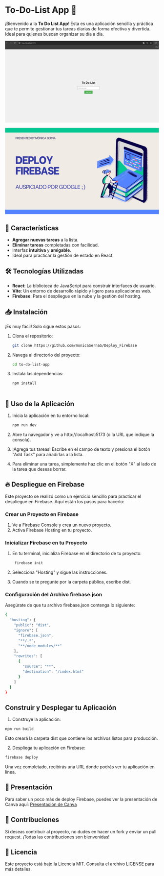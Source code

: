 # To-Do-List App 📝

¡Bienvenido a la **To Do List App**! Esta es una aplicación sencilla y práctica que te permite gestionar tus tareas diarias de forma efectiva y divertida. Ideal para quienes buscan organizar su día a día. 

![Portada del PDF](https://github.com/monicaSernaS/Deploy_Firebase/blob/main/img_app_to_do_list.png)

![Portada del PDF](https://github.com/monicaSernaS/Deploy_Firebase/blob/main/img_deploy_firebase.png)

## 🌟 Características

- **Agregar nuevas tareas** a la lista.
- **Eliminar tareas** completadas con facilidad.
- Interfaz **intuitiva** y **amigable**.
- Ideal para practicar la gestión de estado en React.

## 🛠️ Tecnologías Utilizadas

- **React**: La biblioteca de JavaScript para construir interfaces de usuario.
- **Vite**: Un entorno de desarrollo rápido y ligero para aplicaciones web.
- **Firebase**: Para el despliegue en la nube y la gestión del hosting.

## 📥 Instalación

¡Es muy fácil! Solo sigue estos pasos:

1. Clona el repositorio:
   
   ```bash
   git clone https://github.com/monicaSernaS/Deploy_Firebase

2. Navega al directorio del proyecto:

   ```bash
   cd to-do-list-app

3. Instala las dependencias:

   ```bash
   npm install
    
## 🚦 Uso de la Aplicación

1. Inicia la aplicación en tu entorno local:

    ```bash
    npm run dev

2. Abre tu navegador y ve a http://localhost:5173 (o la URL que indique la consola).

3. ¡Agrega tus tareas! Escribe en el campo de texto y presiona el botón "Add Task" para añadirlas a la lista.

4. Para eliminar una tarea, simplemente haz clic en el botón "X" al lado de la tarea que deseas borrar.

## 🔥 Despliegue en Firebase

Este proyecto se realizó como un ejercicio sencillo para practicar el despliegue en Firebase. Aquí están los pasos para hacerlo:

### Crear un Proyecto en Firebase

  1. Ve a Firebase Console y crea un nuevo proyecto.
  2. Activa Firebase Hosting en tu proyecto.

### Inicializar Firebase en tu Proyecto

1. En tu terminal, inicializa Firebase en el directorio de tu proyecto:
   ```bash
  	firebase init

2. Selecciona "Hosting" y sigue las instrucciones.

3. Cuando se te pregunte por la carpeta pública, escribe dist.

### Configuración del Archivo firebase.json

Asegúrate de que tu archivo firebase.json contenga lo siguiente:

   ```bash
   {
     "hosting": {
       "public": "dist",
       "ignore": [
         "firebase.json",
         "**/.*",
         "**/node_modules/**"
       ],
       "rewrites": [
         {
           "source": "**",
           "destination": "/index.html"
         }
       ]
     }
   }
```
## Construir y Desplegar tu Aplicación

1. Construye la aplicación:
```bash
npm run build
```
Esto creará la carpeta dist que contiene los archivos listos para producción.

2. Despliega tu aplicación en Firebase:
```bash
firebase deploy
```
Una vez completado, recibirás una URL donde podrás ver tu aplicación en línea.

## 🎤 Presentación
Para saber un poco más de deploy Firebase, puedes ver la presentación de Canva aquí: [Presentación de Canva](https://github.com/monicaSernaS/Deploy_Firebase/blob/main/deploy_firebase.pdf)

## 🤝 Contribuciones
Si deseas contribuir al proyecto, no dudes en hacer un fork y enviar un pull request. ¡Todas las contribuciones son bienvenidas!

## 📜 Licencia
Este proyecto está bajo la Licencia MIT. Consulta el archivo LICENSE para más detalles.


